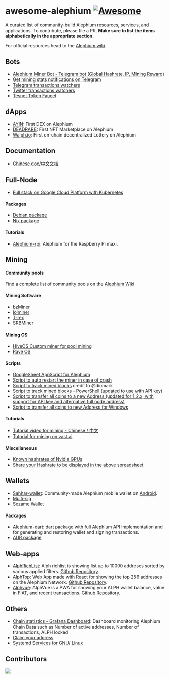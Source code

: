 # awesome-alephium [![Awesome](https://awesome.re/badge.svg)](https://github.com/alephium/awesome-alephium)

A curated list of community-build Alephium resources, services, and applications.
To contribute, please file a PR. **Make sure to list the items alphabetically in the appropriate section.**

For official resources head to the [Alephium wiki](https://wiki.alephium.org).

## Bots

- [Alephium Miner Bot - Telegram bot (Global Hashrate, IP, Mining Reward)](https://github.com/nguyenvinhlinh/alephium-miner-bot)
- [Get mining stats notifications on Telegram](https://gitlab.com/sven-hash/alephium/-/tree/main/alephium-bot)
- [Telegram transactions watchers](https://t.me/alphwhalesalert)
- [Twitter transactions watchers](https://twitter.com/AlephiumWW)
- [Tesnet Token Faucet](https://touilleio.medium.com/building-a-faucet-for-alephium-blockchain-b6f18e87eb12)

## dApps

- [AYIN](https://www.ayin.app/): First DEX on Alephium
- [DEADRARE](https://deadrare.io/): First NFT Marketplace on Alephium
- [Walph.io](https://walph.io): First on-chain decentralized Lottery on Alephium

## Documentation

- [Chinese doc/中文文档](https://github.com/Lbqds/alephium-docs)

## Full-Node

- [Full stack on Google Cloud Platform with Kubernetes](https://github.com/liuhongchao/alephium-stack)

#### Packages

- [Debian package](https://projects.iabsis.com/projects/alephium-pkg/wiki/How_to_install_Alephium_with_packages)
- [Nix package](https://github.com/chloekek/alephium-nix)

#### Tutorials

- [Alephium-rpi](https://github.com/Eeysirhc/alephium-rpi): Alephium for the Raspberry Pi maxi.

## Mining

#### Community pools

Find a complete list of community pools on the [Alephium Wiki](https://wiki.alephium.org/mining/Pool-Mining-Guide#community-pools)

#### Mining Software

- [bzMiner](https://www.bzminer.com/)
- [lolminer](https://lolminer.site/download/)
- [T-rex](https://trex-miner.com/)
- [SRBMiner](https://www.srbminer.com/download.html)

#### Mining OS

- [HiveOS Custom miner for pool mining](https://gitlab.com/public-alephium/hiveos-custom)
- [Rave OS](https://raveos.com/)

#### Scripts

- [GoogleSheet AppScript for Alephium](https://github.com/MrGoldenpioche/Alephium-GoogleAppScripts)
- [Script to auto restart the miner in case of crash](https://gist.github.com/polarker/d7f7a9903106c6184cf76fad4e695294)
- [Script to track mined blocks](https://gist.github.com/polarker/e13a8898b4977d86c2c9d4b867341635) credit to @diomark
- [Script to track mined blocks - PowerShell (updated to use with API key)](https://gist.github.com/polarker/a21491d2d5aab1b5f2306b5f8b6f9b6e)
- [Script to transfer all coins to a new Address (updated for 1.2.x, with support for API key and alternative full node address)](https://gist.github.com/diomark/727dc28a4d606e5b4c1143c0a07f2423)
- [Script to transfer all coins to new Address for Windows](https://github.com/skitsur-dev/alephium-sweep-all-script/blob/main/sweep-all.ps1)

#### Tutorials

- [Tutorial video for mining - Chinese / 中文](https://www.youtube.com/watch?v=-hLQDnth0iM)
- [Tutorial for mining on vast.ai](https://github.com/diomark/alph/blob/main/miningAlphOnVast.md)

#### Miscellaneous

- [Known hashrates of Nvidia GPUs](https://docs.google.com/spreadsheets/d/10eUjwGU-Kmw1XM1dDOKfdscOeShakSnjcBGzBT46rmc/edit?usp=sharing)
- [Share your Hashrate to be displayed in the above spreadsheet](https://forms.gle/cCMMZn6cRkQ4pXNx9)

## Wallets

- [Sahhar-wallet](https://github.com/sahharYoucef/alephium_wallet): Community-made Alephium mobile wallet on [Android](https://play.google.com/store/apps/details?id=com.sahhar.sahhar_wallet).
- [Multi-sig](https://altco.notion.site/altco/alephium-b8c069de878f4820bbd1176cbcab9cc7)
- [Sezame Wallet](https://sezame.app/)

#### Packages

- [Alephium-dart](https://github.com/sahharYoucef/alephium_dart): dart package with full Alephium API implementation and for generating and restoring wallet and signing transactions.
- [AUR package](https://aur.archlinux.org/packages/alephium-wallet-bin/)

## Web-apps

- [AlphRichList](https://alph-richlist.vercel.app/): Alph richlist is showing list up to 10000 addreses sorted by various applied filters. 
 [Github Repository](https://github.com/lowzyyy/alph-richlist-front).
- [AlphTop](https://alph-top.web.app/): Web App made with React for showing the top 256 addresses on the Alephium Network. [Github Repository](https://github.com/WilhelmKallstrom/alph-top).
- [Alphvue](https://wilhelmkallstrom.github.io/alphvue/): AlphVue is a PWA for showing your ALPH wallet balance, value in FIAT, and recent transactions. [Github Repository](https://github.com/WilhelmKallstrom/alphvue).

## Others

- [Chain statistics - Grafana Dashboard](https://status.notrustverify.ch/grafana/d/MggjRL1Vz/on-chain-stats?orgId=1): Dashboard monitoring Alephium Chain Data such as Number of active addresses, Number of transactions, ALPH locked
- [Claim your address](https://github.com/sven-hash/address2name)
- [Systemd Services for GNU/ Linux](https://gitlab.com/sven-hash/alephium/-/tree/main/systemd/system)

## Contributors

<a href="https://github.com/alephium/awesome-alephium/graphs/contributors">
  <img src="https://contrib.rocks/image?repo=alephium/awesome-alephium" />
</a>

